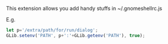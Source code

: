 This extension allows you add handy stuffs in ~/.gnomeshellrc.js

E.g.

```javascript
let p='/extra/path/for/run/dialog';
GLib.setenv('PATH', p+':'+GLib.getenv('PATH'), true);
```
